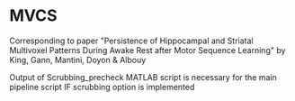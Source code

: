 # MVCS
Corresponding to paper "Persistence of Hippocampal and Striatal Multivoxel Patterns 
During Awake Rest after Motor Sequence Learning" by King, Gann, Mantini, Doyon & Albouy

Output of Scrubbing_precheck MATLAB script is necessary for the main pipeline script IF scrubbing option is implemented

